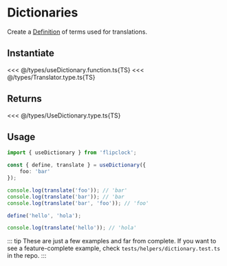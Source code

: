 # Dictionaries

Create a [Definition](./definition.md) of terms used for translations.

## Instantiate

<<< @/types/useDictionary.function.ts{TS}
<<< @/types/Translator.type.ts{TS}

## Returns

<<< @/types/UseDictionary.type.ts{TS}

## Usage

```ts
import { useDictionary } from 'flipclock';

const { define, translate } = useDictionary({
    foo: 'bar'
});

console.log(translate('foo')); // 'bar'
console.log(translate('bar')); // 'bar
console.log(translate('bar', 'foo')); // 'foo'

define('hello', 'hola'); 

console.log(translate('hello')); // 'hola'
```

::: tip
These are just a few examples and far from complete. If you want to see a feature-complete example, check `tests/helpers/dictionary.test.ts` in the repo.
:::
